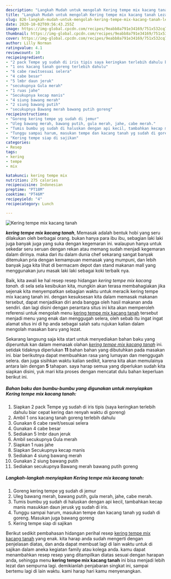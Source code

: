 ```yaml
---
description: "Langkah Mudah untuk mengolah Kering tempe mix kacang tanah Lezat"
title: "Langkah Mudah untuk mengolah Kering tempe mix kacang tanah Lezat"
slug: 826-langkah-mudah-untuk-mengolah-kering-tempe-mix-kacang-tanah-lezat
date: 2020-10-02T09:56:43.255Z
image: https://img-global.cpcdn.com/recipes/9eabb8a791e34169/751x532cq70/kering-tempe-mix-kacang-tanah-foto-resep-utama.jpg
thumbnail: https://img-global.cpcdn.com/recipes/9eabb8a791e34169/751x532cq70/kering-tempe-mix-kacang-tanah-foto-resep-utama.jpg
cover: https://img-global.cpcdn.com/recipes/9eabb8a791e34169/751x532cq70/kering-tempe-mix-kacang-tanah-foto-resep-utama.jpg
author: Lilly Norman
ratingvalue: 4.1
reviewcount: 10
recipeingredient:
- "2 pack Tempe yg sudah di iris tipis saya keringkan terlebih dahulu biar cepat kering dan renyah waktu di goreng"
- "1 ons kacang tanah goreng terlebih dahulu"
- "6 cabe rawitsesuai selera"
- "4 cabe besar"
- "5 lmbr daun jeruk"
- "secukupnya Gula merah"
- "1 ruas jahe"
- "Secukupnya kecap manis"
- "4 siung bawang merah"
- "2 siung bawang putih"
- "secukupnya Bawang merah bawang putih goreng"
recipeinstructions:
- "Goreng kering tempe yg sudah di jemur"
- "Uleg bawang merah, bawang putih, gula merah, jahe, cabe merah."
- "Tumis bumbu yg sudah di haluskan dengan api kecil, tambahkan kecap manis masukkan daun jerusk yg sudah di iris."
- "Tunggu sampai harum, masukan tempe dan kacang tanah yg sudah di goreng. Masukan juga bawang goreng"
- "Kering tempe siap di sajikan"
categories:
- Resep
tags:
- kering
- tempe
- mix

katakunci: kering tempe mix 
nutrition: 275 calories
recipecuisine: Indonesian
preptime: "PT18M"
cooktime: "PT46M"
recipeyield: "4"
recipecategory: Lunch

---
```



![Kering tempe mix kacang tanah](https://img-global.cpcdn.com/recipes/9eabb8a791e34169/751x532cq70/kering-tempe-mix-kacang-tanah-foto-resep-utama.jpg)

<b><i>kering tempe mix kacang tanah</i></b>, Memasak adalah bentuk hobi yang seru dilakukan oleh berbagai orang. bukan hanya para ibu ibu, sebagian laki laki juga banyak juga yang suka dengan kegemaran ini. walaupun hanya untuk sekedar seru seruan dengan rekan atau memang sudah menjadi kegemaran dalam dirinya. maka dari itu dalam dunia chef sekarang sangat banyak ditemukan pria dengan kemampuan memasak yang mumpuni, dan lebih banyak juga kita lihat di bermacam depot dan stand makanan mall yang menggunakan juru masak laki laki sebagai koki terbaik nya.

Baik, kita awali ke hal resep resep hidangan <i>kering tempe mix kacang tanah</i>. di sela sela kesibukan kita, mungkin akan terasa membahagiakan jika sejenak kita menyempatkan sebagian waktu untuk meracik kering tempe mix kacang tanah ini. dengan kesuksesan kita dalam memasak makanan tersebut, dapat menjadikan diri anda bangga oleh hasil makanan anda sendiri. dan lagi disini dengan perantara situs ini kita akan memperoleh referensi untuk mengolah menu <u>kering tempe mix kacang tanah</u> tersebut menjadi menu yang enak dan menggugah selera, oleh sebab itu ingat ingat alamat situs ini di hp anda sebagai salah satu rujukan kalian dalam mengolah masakan baru yang lezat.




Sekarang langsung saja kita start untuk menyediakan bahan baku yang diperuntuk kan dalam memasak olahan <u><i>kering tempe mix kacang tanah</i></u> ini. setidak tidaknya diperlukan <b>11</b> bahan bahan yang dibutuhkan pada masakan ini. biar berikutnya dapat membuahkan rasa yang lumayan dan menggugah selera. dan juga sisihkan waktu kalian sedikit, karena kita akan memulainya antara lain dengan <b>5</b> tahapan. saya harap semua yang diperlukan sudah kita siapkan disini, yuk mari kita proses dengan mencatat dulu bahan keperluan berikut ini.

<!--inarticleads1-->

##### Bahan baku dan bumbu-bumbu yang digunakan untuk menyiapkan Kering tempe mix kacang tanah:

1. Siapkan 2 pack Tempe yg sudah di iris tipis (saya keringkan terlebih dahulu biar cepat kering dan renyah waktu di goreng)
1. Ambil 1 ons kacang tanah goreng terlebih dahulu
1. Gunakan 6 cabe rawit/sesuai selera
1. Gunakan 4 cabe besar
1. Sediakan 5 lmbr daun jeruk
1. Ambil secukupnya Gula merah
1. Siapkan 1 ruas jahe
1. Siapkan Secukupnya kecap manis
1. Sediakan 4 siung bawang merah
1. Gunakan 2 siung bawang putih
1. Sediakan secukupnya Bawang merah bawang putih goreng




<!--inarticleads2-->

##### Langkah-langkah menyiapkan Kering tempe mix kacang tanah:

1. Goreng kering tempe yg sudah di jemur
1. Uleg bawang merah, bawang putih, gula merah, jahe, cabe merah.
1. Tumis bumbu yg sudah di haluskan dengan api kecil, tambahkan kecap manis masukkan daun jerusk yg sudah di iris.
1. Tunggu sampai harum, masukan tempe dan kacang tanah yg sudah di goreng. Masukan juga bawang goreng
1. Kering tempe siap di sajikan




Berikut sedikit pembahasan hidangan perihal resep <u>kering tempe mix kacang tanah</u> yang enak. kita harap anda sudah mengerti dengan penjelasan diatas, dan anda dapat membuat lagi di lain waktu untuk di sajikan dalam aneka kegiatan family atau kolega anda. kamu dapat menambahkan resep resep yang ditampilkan diatas sesuai dengan harapan anda, sehingga menu <b>kering tempe mix kacang tanah</b> ini bisa menjadi lebih lezat dan sempurna lagi. demikianlah penjabaran singkat ini, sampai bertemu lagi di lain waktu. kami harap hari kamu menyenangkan.
